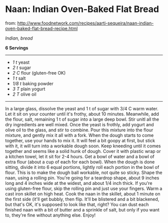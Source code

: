# Naan: Indian Oven-Baked Flat Bread

from:
http://www.foodnetwork.com/recipes/aarti-sequeira/naan-indian-oven-baked-flat-bread-recipe.html

*Indian, bread*

**6 Servings**

---

- *1 t* yeast
- *2 t* sugar
- *2 C* flour (gluten-free OK)
- *1 t* salt
- *1/8 t* baking powder
- *3 T* plain yogurt
- *2 T* olive oil

---

In a large glass, dissolve the yeast and 1 t of sugar with 3/4 C warm water. Let
it sit on your counter until it's frothy, about 10 minutes. Meanwhile, add the
flour, salt, remaining 1 t of sugar into a large deep bowl. Stir unitl all the
dry ingredients are well mixed. Once the yeast is frothly, add yogurt and olive
oil to the glass, and stir to combine. Pour this mixture into the flour mixture,
and gently mix it all with a fork. When the dough starts to come together, use
your hands to mix it. It will feel a bit goopy at first, but stick with it, it
will turn into a workable dough soon. Keep kneeding until it comes together and
seems like a solid hunk of dough. Cover it with plastic wrap or a kitchen towel,
let it sit for 2-4 hours. Get a bowl of water and a bowl of extra flour (about a
cup of each for each bowl). When the dough is done sitting, divide it into 6
equal portions, lightly roll each portion in the bowl of flour. This is to make
the dough ball workable, not quite so sticky. Shape the naan, using a rolling
pin. You're going for a teardrop shape, about 9 inches long and 4 inches wide at
the widest, and about 1/4 inch thick. If you're using gluten-free flour, skip
the rolling pin and just use your fingers. Warm a cast iron skillet on high
heat. Cook the naan in the skillet, about 1 minute on the first side (it'll get
bubbly, then flip. It'll be blistered and a bit blackened, but that's OK, it's
supposed to look like that, right? You can dust each finished naan with a bit of
butter and a sprinkle of salt, but only if you want to, they're fine without
anything else. Enjoy!
